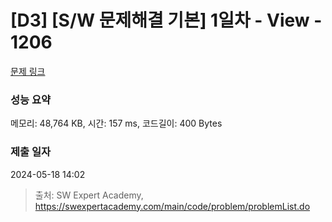 # [D3] [S/W 문제해결 기본] 1일차 - View - 1206 

[문제 링크](https://swexpertacademy.com/main/code/problem/problemDetail.do?contestProbId=AV134DPqAA8CFAYh) 

### 성능 요약

메모리: 48,764 KB, 시간: 157 ms, 코드길이: 400 Bytes

### 제출 일자

2024-05-18 14:02



> 출처: SW Expert Academy, https://swexpertacademy.com/main/code/problem/problemList.do
